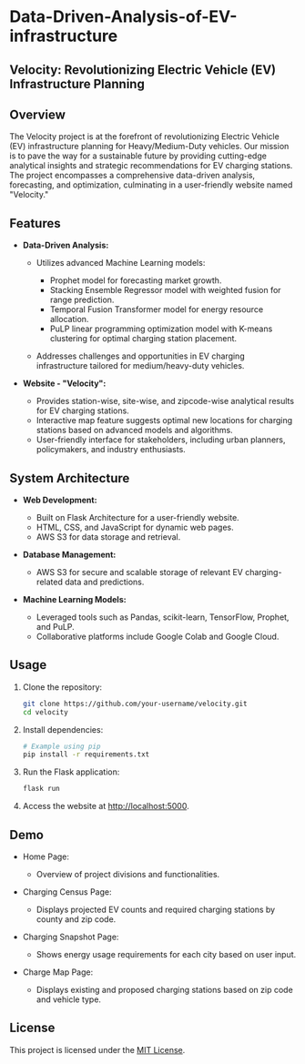 # Data-Driven-Analysis-of-EV-infrastructure

## Velocity: Revolutionizing Electric Vehicle (EV) Infrastructure Planning

## Overview

The Velocity project is at the forefront of revolutionizing Electric Vehicle (EV) infrastructure planning for Heavy/Medium-Duty vehicles. Our mission is to pave the way for a sustainable future by providing cutting-edge analytical insights and strategic recommendations for EV charging stations. The project encompasses a comprehensive data-driven analysis, forecasting, and optimization, culminating in a user-friendly website named "Velocity."

## Features

- **Data-Driven Analysis:**
  - Utilizes advanced Machine Learning models:
    - Prophet model for forecasting market growth.
    - Stacking Ensemble Regressor model with weighted fusion for range prediction.
    - Temporal Fusion Transformer model for energy resource allocation.
    - PuLP linear programming optimization model with K-means clustering for optimal charging station placement.

  - Addresses challenges and opportunities in EV charging infrastructure tailored for medium/heavy-duty vehicles.

- **Website - "Velocity":**
  - Provides station-wise, site-wise, and zipcode-wise analytical results for EV charging stations.
  - Interactive map feature suggests optimal new locations for charging stations based on advanced models and algorithms.
  - User-friendly interface for stakeholders, including urban planners, policymakers, and industry enthusiasts.

## System Architecture

- **Web Development:**
  - Built on Flask Architecture for a user-friendly website.
  - HTML, CSS, and JavaScript for dynamic web pages.
  - AWS S3 for data storage and retrieval.

- **Database Management:**
  - AWS S3 for secure and scalable storage of relevant EV charging-related data and predictions.

- **Machine Learning Models:**
  - Leveraged tools such as Pandas, scikit-learn, TensorFlow, Prophet, and PuLP.
  - Collaborative platforms include Google Colab and Google Cloud.

## Usage

1. Clone the repository:

    ```bash
    git clone https://github.com/your-username/velocity.git
    cd velocity
    ```

2. Install dependencies:

    ```bash
    # Example using pip
    pip install -r requirements.txt
    ```

3. Run the Flask application:

    ```bash
    flask run
    ```

4. Access the website at [http://localhost:5000](http://localhost:5000).

## Demo

- Home Page:
  - Overview of project divisions and functionalities.

- Charging Census Page:
  - Displays projected EV counts and required charging stations by county and zip code.

- Charging Snapshot Page:
  - Shows energy usage requirements for each city based on user input.

- Charge Map Page:
  - Displays existing and proposed charging stations based on zip code and vehicle type.

## License

This project is licensed under the [MIT License](LICENSE).


